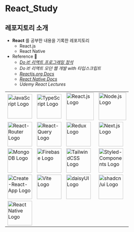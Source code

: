 # React_Study

## 레포지토리 소개

- **React** 를 공부한 내용을 기록한 레포지토리
  - React.js
  - React Native
- Reference 📖
  - [_Do it! 리액트 프로그래밍 정석_](https://github.com/justinpark/justin-do-it-react)
  - _Do it! 리액트 모던 웹 개발 with 타입스크립트_
  - [_Reactjs.org Docs_](https://legacy.reactjs.org/docs/getting-started.html)
  - [_React Native Docs_](https://reactnative.dev/docs/getting-started)
  - _Udemy React Lectures_

<table>
    <tr>
        <td>
          <img src="https://upload.wikimedia.org/wikipedia/commons/thumb/6/6a/JavaScript-logo.png/768px-JavaScript-logo.png" width="80" alt="JavaScript Logo" title="JavaScript"/>
        </td>
        <td>
          <img src="https://upload.wikimedia.org/wikipedia/commons/thumb/4/4c/Typescript_logo_2020.svg/2048px-Typescript_logo_2020.svg.png" width="80" alt="TypeScript Logo" title="TypeScript"/>
        </td>
        <td>
          <img src="https://cdn.freebiesupply.com/logos/large/2x/react-1-logo-png-transparent.png" width="90" alt="React.js Logo" title="React.js"/>
        </td>
        <td>
          <img src="https://cdn.iconscout.com/icon/free/png-256/free-node-js-1174925.png?f=webp" width="90" alt="Node.js Logo" title="Node.js"/>
        </td>
    </tr>
    <tr>
      <td>
        <img src="https://www.svgrepo.com/show/354262/react-router.svg" width="80" alt="React-Router Logo" title="React-Router"/>
      </td>
      <td>
        <img src="https://images.velog.io/images/woohm402/post/57671ac6-0481-4529-9ed8-eec5d4a2b46a/emblem-light-628080660fddb35787ff6c77e97ca43e.svg" width="80" alt="React-Query Logo" title="React-Query"/>
      </td>
      <td>
        <img src="https://raw.githubusercontent.com/reduxjs/redux/master/logo/logo.png" width="80" alt="Redux Logo" title="Redux"/>
      </td>
      <td>
        <img src="https://cdn.worldvectorlogo.com/logos/next-js.svg" width="80" alt="Next.js Logo" title="Next.js"/>
      </td>
    </tr>
    <tr>
      <td>
        <img src="https://www.cdnlogo.com/logos/m/30/mongodb-icon.svg" width="80" alt="MongoDB Logo" title="MongoDB"/>
      </td>
      <td>
        <img src="https://seekvectors.com/files/download/ffe6fba930dfc0755e5c21537be68530.png" width="80" alt="Firebase Logo" title="Firebase"/>
      </td>
      <td>
        <img src="https://upload.wikimedia.org/wikipedia/commons/thumb/d/d5/Tailwind_CSS_Logo.svg/1024px-Tailwind_CSS_Logo.svg.png" width="80" alt="TailwindCSS Logo" title="TailwindCSS"/>
      </td>
      <td>
        <img src="https://www.daggala.com/static/228867c3668e439101821568a8a03b54/ec333/sc.png" width="80" alt="Styled-Components Logo" title="Styled-Components"/>
      </td>
    </tr>
    <tr>
      <td>
        <img src="https://cdn.worldvectorlogo.com/logos/create-react-app.svg" width="80" alt="Create-React-App Logo" title="Create-React-App"/>
      </td>
      <td>
        <img src="https://upload.wikimedia.org/wikipedia/commons/thumb/f/f1/Vitejs-logo.svg/1039px-Vitejs-logo.svg.png" width="80" alt="Vite Logo" title="Vite"/>
      </td>
      <td>
        <img src="https://avatars.githubusercontent.com/u/76870092?s=280&v=4" width="80" alt="daisyUI Logo" title="daisyUI"/>
      </td>
      <td>
        <img src="https://avatars.githubusercontent.com/u/139895814?v=4" width="80" alt="shadcn/ui Logo" title="shadcn/ui"/>
      </td>
    </tr>
    <tr>
      <td>
        <img src="https://cdn.worldvectorlogo.com/logos/react-native-1.svg" width="80" alt="React Native Logo" title="React Native"/>
      </td>
      <td>
      </td>
      <td>
      </td>
      <td>
      </td>
    </tr>
</table>
